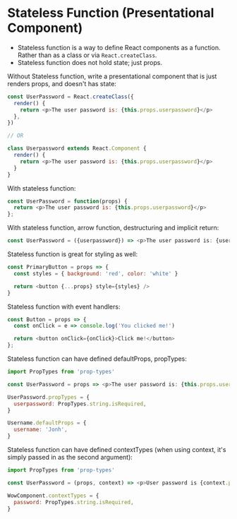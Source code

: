 # Stateless Function (Presentational Component)

* Stateless function is a way to define React components as a function. Rather than as a class or via `React.createClass`.
* Stateless function does not hold state; just props.

Without Stateless function, write a presentational component that is just renders props, and doesn't has state:

```js
const UserPassword = React.createClass({
  render() {
    return <p>The user password is: {this.props.userpassword}</p>
  },
})

// OR

class Userpassword extends React.Component {
  render() {
    return <p>The user password is: {this.props.userpassword}</p>
  }
}
```

With stateless function:

```js
const UserPassword = function(props) {
  return <p>The user password is: {this.props.userpassword}</p>
};
```

With stateless function, arrow function, destructuring and implicit return:

```js
const UserPassword = ({userpassword}) => <p>The user password is: {userpassword}</p>
```

Stateless function is great for styling as well:

```js
const PrimaryButton = props => {
  const styles = { background: 'red', color: 'white' }

  return <button {...props} style={styles} />
}
```

Stateless function with event handlers:

```js
const Button = props => {
  const onClick = e => console.log('You clicked me!')

  return <button onClick={onClick}>Click me!</button>
};
```

Stateless function can have defined defaultProps, propTypes:

```js
import PropTypes from 'prop-types'

const UserPassword = props => <p>The user password is: {this.props.userpassword}</p>

UserPassword.propTypes = {
  userpassword: PropTypes.string.isRequired,
}

Username.defaultProps = {
  username: 'Jonh',
}
```

Stateless function can have defined contextTypes (when using context, it's simply passed in as the second argument):

```js
import PropTypes from 'prop-types'

const UserPassword = (props, context) => <p>User password is {context.password}</p>

WowComponent.contextTypes = {
  password: PropTypes.string.isRequired,
}
```
